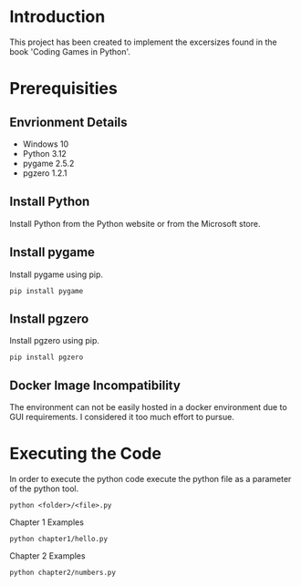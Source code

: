 # Introduction

This project has been created to implement the excersizes found in the book 'Coding Games in Python'.

# Prerequisities

## Envrionment Details

- Windows 10
- Python 3.12
- pygame 2.5.2
- pgzero 1.2.1

## Install Python

Install Python from the Python website or from the Microsoft store.

## Install pygame

Install pygame using pip.

`pip install pygame`

## Install pgzero

Install pgzero using pip.

`pip install pgzero`

## Docker Image Incompatibility

The environment can not be easily hosted in a docker environment due to GUI requirements.
I considered it too much effort to pursue.

# Executing the Code

In order to execute the python code execute the python file as a parameter of the python tool.

`python <folder>/<file>.py`

Chapter 1 Examples

`python chapter1/hello.py`

Chapter 2 Examples

`python chapter2/numbers.py`